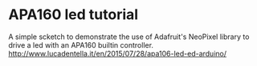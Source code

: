 # APA160 led tutorial

A simple scketch to demonstrate the use of Adafruit's NeoPixel library to drive a led with an APA160 builtin controller.
http://www.lucadentella.it/en/2015/07/28/apa106-led-ed-arduino/
